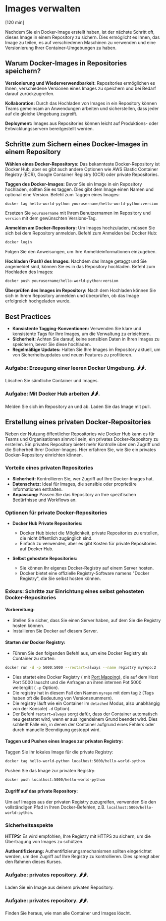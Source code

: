 # Images verwalten

[120 min]

Nachdem Sie ein Docker-Image erstellt haben, ist der nächste Schritt oft, dieses Image in einem Repository zu sichern.
Dies ermöglicht es Ihnen, das Image zu teilen, es auf verschiedenen Maschinen zu verwenden und eine Versionierung Ihrer
Container-Umgebungen zu haben.

## Warum Docker-Images in Repositories speichern?

**Versionierung und Wiederverwendbarkeit:**
Repositories ermöglichen es Ihnen, verschiedene Versionen eines Images zu
speichern und bei Bedarf darauf zurückzugreifen.

**Kollaboration:**
Durch das Hochladen von Images in ein Repository können Teams gemeinsam an Anwendungen arbeiten
und sicherstellen, dass jeder auf die gleiche Umgebung zugreift.

**Deployment:**
Images aus Repositories können leicht auf Produktions- oder Entwicklungsservern bereitgestellt
werden.

## Schritte zum Sichern eines Docker-Images in einem Repository

**Wählen eines Docker-Repositorys:**
Das bekannteste Docker-Repository ist Docker Hub, aber es gibt auch andere Optionen wie AWS Elastic Container
Registry (ECR), Google Container Registry (GCR) oder private Repositories.

**Taggen des Docker-Images:**
Bevor Sie ein Image in ein Repository hochladen, sollten Sie es taggen. Dies gibt dem Image einen Namen und
optional eine Version. Befehl zum Taggen eines Images:

```bash
docker tag hello-world-python yourusername/hello-world-python:version
```

Ersetzen Sie `yourusername` mit Ihrem Benutzernamen im Repository und `version` mit dem gewünschten Versions-Tag.

**Anmelden am Docker-Repository:**
Um Images hochzuladen, müssen Sie sich bei dem Repository anmelden.
Befehl zum Anmelden bei Docker Hub:

```bash
docker login
```

Folgen Sie den Anweisungen, um Ihre Anmeldeinformationen einzugeben.

**Hochladen (Push) des Images:**
Nachdem das Image getaggt und Sie angemeldet sind, können Sie es in das Repository hochladen.
Befehl zum Hochladen des Images:

```bash
docker push yourusername/hello-world-python:version
```

**Überprüfen des Images im Repository:**
Nach dem Hochladen können Sie sich in Ihrem Repository anmelden und überprüfen, ob das Image erfolgreich
hochgeladen wurde.

## Best Practices

- **Konsistente Tagging-Konventionen:** Verwenden Sie klare und konsistente Tags für Ihre Images, um die Verwaltung zu
  erleichtern.
- **Sicherheit:** Achten Sie darauf, keine sensiblen Daten in Ihren Images zu speichern, bevor Sie diese hochladen.
- **Regelmäßige Updates:** Halten Sie Ihre Images im Repository aktuell, um von Sicherheitsupdates und neuen Features zu
  profitieren.

### **Aufgabe: Erzeugung einer leeren Docker Umgebung. 🌶️️🌶️️.**

Löschen Sie sämtliche Container und Images.

### **Aufgabe: Mit Docker Hub arbeiten 🌶️️🌶️️.️**

Melden Sie sich im Repository an und ab. Laden Sie das Image mit pull.

## Erstellung eines privaten Docker-Repositories

Neben der Nutzung öffentlicher Repositories wie Docker Hub kann es für Teams und Organisationen sinnvoll sein, ein
privates Docker-Repository zu erstellen. Ein privates Repository bietet mehr Kontrolle über den Zugriff und die
Sicherheit Ihrer Docker-Images. Hier erfahren Sie, wie Sie ein privates Docker-Repository einrichten können.

### Vorteile eines privaten Repositories

- **Sicherheit:** Kontrollieren Sie, wer Zugriff auf Ihre Docker-Images hat.
- **Datenschutz:** Ideal für Images, die sensible oder proprietäre Informationen enthalten.
- **Anpassung:** Passen Sie das Repository an Ihre spezifischen Bedürfnisse und Workflows an.

### Optionen für private Docker-Repositories

- **Docker Hub Private Repositories:**
    - Docker Hub bietet die Möglichkeit, private Repositories zu erstellen, die nicht öffentlich zugänglich sind.
    - Einfach zu verwenden, aber es gibt Kosten für private Repositories auf Docker Hub.

- **Selbst gehostete Repositories:**
    - Sie können Ihr eigenes Docker-Registry auf einem Server hosten.
    - Docker bietet eine offizielle Registry-Software namens "Docker Registry", die Sie selbst hosten können.

### Exkurs: Schritte zur Einrichtung eines selbst gehosteten Docker-Repositories

#### Vorbereitung:

- Stellen Sie sicher, dass Sie einen Server haben, auf dem Sie die Registry hosten können.
- Installieren Sie Docker auf diesem Server.

#### Starten der Docker Registry:

- Führen Sie den folgenden Befehl aus, um eine Docker Registry als Container zu starten:

```bash
docker run -d -p 5000:5000 --restart=always --name registry myrepo:2
```

- Dies startet eine Docker Registry (
  mit [Port Mapping](kommunikation_zwischen_und_mit_docker_containern.md#netzwerkkommunikation-und-port-weiterleitung)),
  die auf dem Host Port 5000 lauscht und die Anfragen an ihren internen Pot 5000 weitergibt ( `-p` Option).
- Die registry hat in diesem Fall den Namen `myrepo` mit dem tag `2` (Tags haben oft die Bedeutung von Versionsnummern).
- Die registry läuft wie ein Container im `detached` Modus, also unabhängig von der Konsole( `-d` Option).
- Der Befehl `restart=always` sorgt dafür, dass der Container automatisch neu gestartet wird,
  wenn er aus irgendeinem Grund beendet wird. Dies schließt Fälle ein, in denen der Container aufgrund eines Fehlers
  oder durch manuelle Beendigung gestoppt wird.

#### Taggen und Pushen eines Images zur privaten Registry:

Taggen Sie Ihr lokales Image für die private Registry:

```bash
docker tag hello-world-python localhost:5000/hello-world-python
```

Pushen Sie das Image zur privaten Registry:

```bash
docker push localhost:5000/hello-world-python
```

#### Zugriff auf das private Repository:

Um auf Images aus der privaten Registry zuzugreifen, verwenden Sie den vollständigen Pfad in Ihren
Docker-Befehlen, z.B. `localhost:5000/hello-world-python`.

### Sicherheitsaspekte

**HTTPS:**
Es wird empfohlen, Ihre Registry mit HTTPS zu sichern, um die Übertragung von Images zu schützen.

**Authentifizierung:**
Authentifizierungsmechanismen sollten eingerichtet werden, um den Zugriff auf Ihre Registry zu kontrollieren. Dies
sprengt aber den Rahmen dieses Kurses.

### **Aufgabe: privates repository. 🌶️️🌶️️.**

Laden Sie ein Image aus deinem privaten Repository.

### **Aufgabe: privates repository. 🌶️️🌶️️.**

Finden Sie heraus, wie man alle Container und Images löscht.
